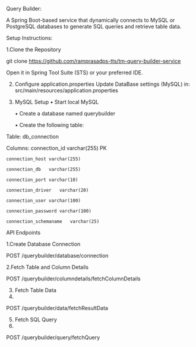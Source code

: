 Query Builder:

A Spring Boot-based service that dynamically connects to MySQL or PostgreSQL databases to generate SQL queries and retrieve table data.

Setup Instructions:

1.Clone the Repository

git clone https://github.com/ramprasadps-tts/tm-query-builder-service

Open it in Spring Tool Suite (STS) or your preferred IDE.

2. Configure application.properties
Update DataBase settings (MySQL) in:
src/main/resources/application.properties

3. MySQL Setup
    • Start local MySQL
   
    • Create a database named querybuilder
   
    • Create the following table:
   
Table: db_connection

Columns:
	connection_id	varchar(255) PK
 
	connection_host	varchar(255)
 
	connection_db	varchar(255)
 
	connection_port	varchar(10)
 
	connection_driver	varchar(20)
 
	connection_user	varchar(100)
 
	connection_password	varchar(100)
 
	connection_schemaname	varchar(25)
 

API Endpoints

1.Create Database Connection

POST /querybuilder/database/connection

2.Fetch Table and Column Details

POST /querybuilder/columndetails/fetchColumnDetails

3. Fetch Table Data
4. 
POST /querybuilder/data/fetchResultData

5. Fetch SQL Query
6. 
POST /querybuilder/query/fetchQuery

